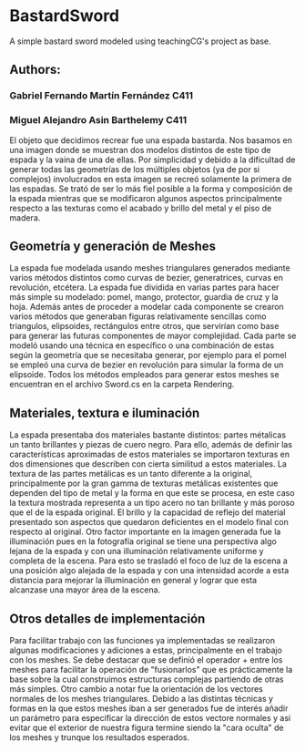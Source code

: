 # BastardSword
A simple bastard sword modeled using teachingCG's project as base.

## Authors:
### Gabriel Fernando Martín Fernández C411 
### Miguel Alejandro Asin Barthelemy C411


El objeto que decidimos recrear fue una espada bastarda. Nos basamos en una imagen donde se muestran dos modelos distintos de este tipo de espada y la vaina de una de ellas. Por simplicidad y debido a la dificultad de generar todas las geometrías de los múltiples objetos (ya de por si complejos) involucrados en esta imagen se recreó solamente la primera de las espadas. Se trató de ser lo más fiel posible a la forma y composición de la espada mientras que se modificaron algunos aspectos principalmente respecto a las texturas como el acabado y brillo del metal y el piso de madera. 


## Geometría y generación de Meshes

La espada fue modelada usando meshes triangulares generados mediante varios métodos distintos como curvas de bezier, generatrices, curvas en revolución, etcétera. La espada fue dividida en varias partes para hacer más simple su modelado: pomel, mango, protector, guardia de cruz y la hoja. Además antes de proceder a modelar cada componente se crearon varios métodos que generaban figuras relativamente sencillas como triangulos, elipsoides, rectángulos entre otros, que servirían como base para generar las futuras componentes de mayor complejidad. Cada parte se modeló usando una técnica en específico o una combinación de estas según la geometría que se necesitaba generar, por ejemplo para el pomel se empleó una curva de bezier en revolución para simular la forma de un elipsoide. Todos los métodos empleados para generar estos meshes se encuentran en el archivo Sword.cs en la carpeta Rendering.


## Materiales, textura e iluminación

La espada presentaba dos materiales bastante distintos: partes métalicas un tanto brillantes y piezas de cuero negro. Para ello, además de definir las características aproximadas de estos materiales se importaron texturas en dos dimensiones que describen con cierta similitud a estos materiales. La textura de las partes metálicas es un tanto diferente a la original, principalmente por la gran gamma de texturas metálicas existentes que dependen del tipo de metal y la forma en que este se procesa, en este caso la textura mostrada representa a un tipo acero no tan brillante y más poroso que el de la espada original. El brillo y la capacidad de reflejo del material presentado son aspectos que quedaron deficientes en el modelo final con respecto al original.
Otro factor importante en la imagen generada fue la illuminación pues en la fotografía original se tiene una perspectiva algo lejana de la espada y con una illuminación relativamente uniforme y completa de la escena. Para esto se trasladó el foco de luz de la escena a una posición algo alejada de la espada y con una intensidad acorde a esta distancia para mejorar la illuminación en general y lograr que esta alcanzase una mayor área de la escena.


## Otros detalles de implementación

Para facilitar trabajo con las funciones ya implementadas se realizaron algunas modificaciones y adiciones a estas, principalmente en el trabajo con los meshes. Se debe destacar que se definió el operador + entre los meshes para facilitar la operación de "fusionarlos" que es prácticamente la base sobre la cual construimos estructuras complejas partiendo de otras más simples. Otro cambio a notar fue la orientación de los vectores normales de los meshes triangulares. Debido a las distintas técnicas y formas en la que estos meshes iban a ser generados fue de interés añadir un parámetro para especificar la dirección de estos vectore normales y asi evitar que el exterior de nuestra figura termine siendo la "cara oculta" de los meshes y trunque los resultados esperados.     
